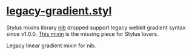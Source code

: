 # [legacy-gradient.styl](legacy-gradient.styl)

Stylus mixins library [nib](https://github.com/visionmedia/nib/releases) dropped support legacy webkit gradient syntax since v1.0.0. [This mixin](legacy-gradient.styl) is the missing piece for Stylus lovers.

Legacy linear gradient mixin for nib.
